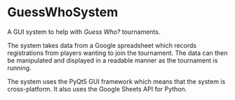 # GuessWhoSystem
A GUI system to help with *Guess Who?* tournaments.

The system takes data from a Google spreadsheet which records registrations from players wanting to join the tournament.
The data can then be manipulated and displayed in a readable manner as the tournament is running.

The system uses the PyQt5 GUI framework which means that the system is cross-platform. It also uses the Google Sheets 
API for Python.